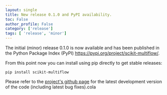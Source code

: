 ```yaml
---
layout: single
title: New release 0.1.0 and PyPI availability.
toc: False
author_profile: False
category: ['release']
tags: [ 'release', 'minor']
---
```


The initial (minor) release 0.1.0 is now available and has been published in the Python Package Index (PyPI) https://pypi.org/project/scikit-multiflow/.

From this point now you can install using pip directly to get stable releases:

```shell
pip install scikit-multiflow
```

Please refer to the [project's github page](https://github.com/scikit-multiflow/scikit-multiflow) for the latest development version of the code (including latest bug fixes).cola